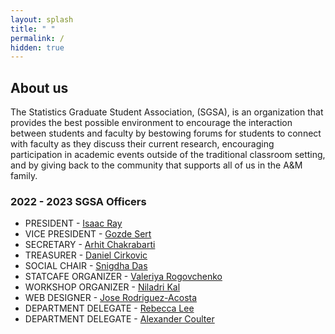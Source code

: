 ```yaml
---
layout: splash
title: " "
permalink: /
hidden: true
---
```


## About us

The Statistics Graduate Student Association, (SGSA), is an organization that provides the best possible environment to encourage the interaction between students and faculty by bestowing forums for students to connect with faculty as they discuss their current research, encouraging participation in academic events outside of the traditional classroom setting, and by giving back to the community that supports all of us in the A&M family.

### 2022 - 2023 SGSA Officers

- ​PRESIDENT - [Isaac Ray](mailto:null@stat.tamu.edu)
- VICE PRESIDENT - [Gozde Sert](mailto:gozdesert@stat.tamu.edu)
- SECRETARY - [Arhit Chakrabarti](mailto:arhit.chakrabarti@stat.tamu.edu)
- TREASURER - [Daniel Cirkovic](mailto:cirkovd@stat.tamu.edu)
- SOCIAL CHAIR - [Snigdha Das](mailto:snigdha@stat.tamu.edu)
- STATCAFE ORGANIZER - [Valeriya Rogovchenko](mailto:varogovchenko@tamu.edu)
- WORKSHOP ORGANIZER - [Niladri Kal](mailto:niladrik@tamu.edu)
- WEB DESIGNER - [Jose Rodriguez-Acosta](mailto:jeroda7105@tamu.edu)
- DEPARTMENT DELEGATE - [Rebecca Lee](mailto:llrebecca21@stat.tamu.edu)
- DEPARTMENT DELEGATE - [Alexander Coulter](mailto:coultera@stat.tamu.edu)
